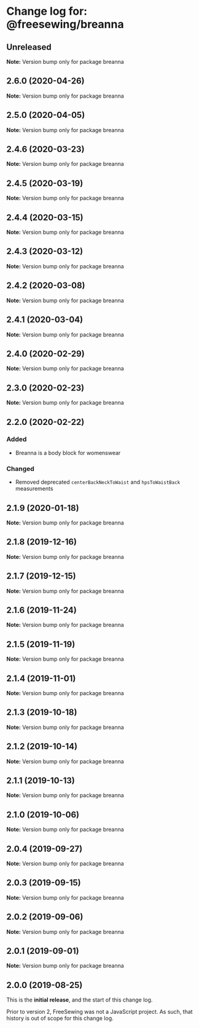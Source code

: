 # Change log for: @freesewing/breanna

## Unreleased

**Note:** Version bump only for package breanna

## 2.6.0 (2020-04-26)

**Note:** Version bump only for package breanna

## 2.5.0 (2020-04-05)

**Note:** Version bump only for package breanna

## 2.4.6 (2020-03-23)

**Note:** Version bump only for package breanna

## 2.4.5 (2020-03-19)

**Note:** Version bump only for package breanna

## 2.4.4 (2020-03-15)

**Note:** Version bump only for package breanna

## 2.4.3 (2020-03-12)

**Note:** Version bump only for package breanna

## 2.4.2 (2020-03-08)

**Note:** Version bump only for package breanna

## 2.4.1 (2020-03-04)

**Note:** Version bump only for package breanna

## 2.4.0 (2020-02-29)

**Note:** Version bump only for package breanna

## 2.3.0 (2020-02-23)

**Note:** Version bump only for package breanna

## 2.2.0 (2020-02-22)

### Added

- Breanna is a body block for womenswear

### Changed

- Removed deprecated `centerBackNeckToWaist` and `hpsToWaistBack` measurements

## 2.1.9 (2020-01-18)

**Note:** Version bump only for package breanna

## 2.1.8 (2019-12-16)

**Note:** Version bump only for package breanna

## 2.1.7 (2019-12-15)

**Note:** Version bump only for package breanna

## 2.1.6 (2019-11-24)

**Note:** Version bump only for package breanna

## 2.1.5 (2019-11-19)

**Note:** Version bump only for package breanna

## 2.1.4 (2019-11-01)

**Note:** Version bump only for package breanna

## 2.1.3 (2019-10-18)

**Note:** Version bump only for package breanna

## 2.1.2 (2019-10-14)

**Note:** Version bump only for package breanna

## 2.1.1 (2019-10-13)

**Note:** Version bump only for package breanna

## 2.1.0 (2019-10-06)

**Note:** Version bump only for package breanna

## 2.0.4 (2019-09-27)

**Note:** Version bump only for package breanna

## 2.0.3 (2019-09-15)

**Note:** Version bump only for package breanna

## 2.0.2 (2019-09-06)

**Note:** Version bump only for package breanna

## 2.0.1 (2019-09-01)

**Note:** Version bump only for package breanna

## 2.0.0 (2019-08-25)

This is the **initial release**, and the start of this change log.

Prior to version 2, FreeSewing was not a JavaScript project.
As such, that history is out of scope for this change log.
